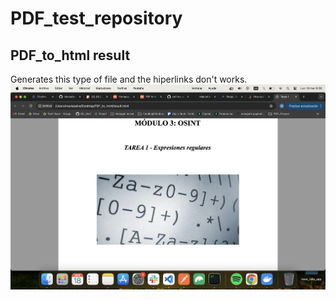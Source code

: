 # PDF_test_repository

## PDF_to_html result
Generates this type of file and the hiperlinks don't works.
![pdf to html image](pdf_to_html.png)